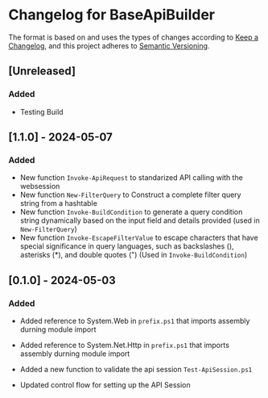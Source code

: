 # Changelog for BaseApiBuilder

The format is based on and uses the types of changes according to [Keep a Changelog](https://keepachangelog.com/en/1.0.0/),
and this project adheres to [Semantic Versioning](https://semver.org/spec/v2.0.0.html).

## [Unreleased]

### Added
- Testing Build

## [1.1.0] - 2024-05-07

### Added 
- New function `Invoke-ApiRequest` to standarized API calling with the websession
- New function `New-FilterQuery` to Construct a complete filter query string from a hashtable
- New function `Invoke-BuildCondition` to generate a query condition string dynamically based on the input field and details provided (used in `New-FilterQuery`)
- New function `Invoke-EscapeFilterValue` to escape characters that have special significance in query languages, such as backslashes (\), asterisks (*), and double quotes (") (Used in `Invoke-BuildCondition`)

## [0.1.0] - 2024-05-03

### Added

- Added reference to System.Web in `prefix.ps1` that imports assembly durning module import
- Added reference to System.Net.Http in `prefix.ps1` that imports assembly durning module import
- Added a new function to validate the api session `Test-ApiSession.ps1`

- Updated control flow for setting up the API Session
